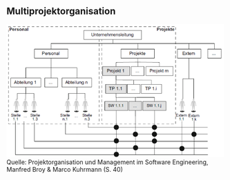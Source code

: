 ## Multiprojektorganisation

![Multiprojektorganisation](folien/4_projektorganisation/images/Multiprojektorga.PNG)
Quelle: Projektorganisation und Management im Software Engineering, Manfred Broy & Marco Kuhrmann (S. 40)
